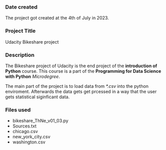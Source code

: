 ### Date created
The project got created at the 4th of July in 2023.

### Project Title
Udacity Bikeshare project

### Description
The Bikeshare project of Udacity is the end project of the **introduction of Python** course. This course is a part of the **Programming for Data Science with Python** _Microdegree_.

The main part of the project is to load data from _*.csv_ into the python enviroment. Afterwards the data gets get prcessed in a way that the user gets statistical siginficant data.

### Files used
- bikeshare_ThNe_v01_03.py
- Sources.txt
- chicago.csv
- new_york_city.csv
- washington.csv



